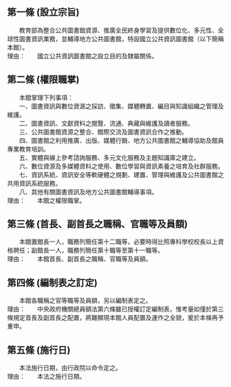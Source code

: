 第一條 (設立宗旨)
-----------------
　　教育部為整合公共圖書館資源、推廣全民終身學習及提供數位化、多元性、全球性圖書資訊業務，並輔導地方公共圖書館，特設國立公共資訊圖書館（以下簡稱本館）。  
理由：　　國立公共資訊圖書館之設立目的及隸屬關係。

第二條 (權限職掌)
-----------------
　　本館掌理下列事項：  
　　一、圖書資訊與數位資源之採訪、徵集、媒體轉置、編目與知識組織之管理及維護。  
　　二、圖書資訊、文獻資料之閱覽、流通、典藏與維護及讀者服務。  
　　三、公共圖書館資源之整合、館際交流及圖書資訊合作之推動。  
　　四、圖書館之利用推廣、出版、媒體行銷、地方公共圖書館之輔導協助及館員專業教育培訓。  
　　五、實體與線上參考諮詢服務、多元文化服務及主題知識庫之建立。  
　　六、數位資源及多媒體資料之使用、數位學習與資訊素養之培育及社群服務。  
　　七、資訊系統、資訊安全等軟硬體之規劃、建置、管理與維護及公共圖書館之共用資訊系統服務。  
　　八、其他有關圖書資訊及地方公共圖書館輔導事項。  
理由：　　本館之權限職掌。

第三條 (首長、副首長之職稱、官職等及員額)
-----------------------------------------
　　本館置館長一人，職務列簡任第十二職等，必要時得比照專科學校校長以上資格聘任；副館長一人，職務列簡任第十職等至第十一職等。  
理由：　　本館首長、副首長之職稱、官職等及員額。

第四條 (編制表之訂定)
---------------------
　　本館各職稱之官等職等及員額，另以編制表定之。  
理由：　　中央政府機關總員額法第六條雖已授權訂定編制表，惟考量如僅於第三條規定首長及副首長之配置，將難顯現本館人員配置及運作之全貌，爰於本條再予重申。

第五條 (施行日)
---------------
　　本法施行日期，由行政院以命令定之。  
理由：　　本法之施行日期。